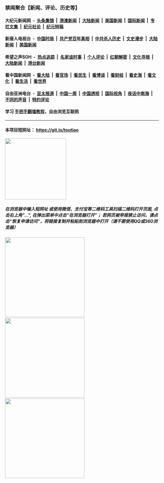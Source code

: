 ### 禁闻聚合【新闻、评论、历史等】

#### 大纪元新闻网 &nbsp;-&nbsp; [头条集锦](indexes/E头条集锦.md?t=03050331) &nbsp;|&nbsp; [港澳新闻](indexes/E港澳新闻.md?t=03050331)  &nbsp;|&nbsp; [大陆新闻](indexes/E大陆新闻.md?t=03050331) &nbsp;|&nbsp; [美国新闻](indexes/E美国新闻.md?t=03050331) &nbsp;|&nbsp; [国际新闻](indexes/E国际新闻.md?t=03050331) &nbsp;|&nbsp; [专栏文集](indexes/E专栏文集.md?t=03050331) &nbsp;|&nbsp; [纪元社论](indexes/E纪元社论.md?t=03050331) &nbsp;|&nbsp; [纪元特稿](indexes/E纪元特稿.md?t=03050331) 

#### 新唐人电视台 &nbsp;-&nbsp; [中国时局](indexes/N中国时局.md?t=03050331) &nbsp;|&nbsp; [共产党百年真相](indexes/N共产党百年真相.md?t=03050331) &nbsp;|&nbsp; [中共杀人历史](indexes/N中共杀人历史.md?t=03050331) &nbsp;|&nbsp; [文史漫步](indexes/N文史漫步.md?t=03050331) &nbsp;|&nbsp; [大陆新闻](indexes/N大陆新闻.md?t=03050331) &nbsp;|&nbsp; [美国新闻](indexes/N美国新闻.md?t=03050331)

#### 希望之声SOH &nbsp;-&nbsp; [热点追踪](indexes/H热点追踪.md?t=03050331) &nbsp;|&nbsp; [名家谈时事](indexes/H名家谈时事.md?t=03050331) &nbsp;|&nbsp; [个人评论](indexes/H个人评论.md?t=03050331)  &nbsp;|&nbsp; [红朝解密](indexes/H红朝解密.md?t=03050331) &nbsp;|&nbsp; [文化寻根](indexes/H文化寻根.md?t=03050331) &nbsp;|&nbsp; [大陆新闻](indexes/H大陆新闻.md?t=03050331) &nbsp;|&nbsp; [港台新闻](indexes/H港台新闻.md?t=03050331)

#### 看中国新闻网 &nbsp;-&nbsp; [看大陆](indexes/S看大陆.md?t=03050331) &nbsp;|&nbsp; [看官场](indexes/S看官场.md?t=03050331) &nbsp;|&nbsp; [看民生](indexes/S看民生.md?t=03050331)  &nbsp;|&nbsp; [看博谈](indexes/S看博谈.md?t=03050331) &nbsp;|&nbsp; [看财经](indexes/S看财经.md?t=03050331) &nbsp;|&nbsp; [看史海](indexes/S看史海.md?t=03050331) &nbsp;|&nbsp; [看文化](indexes/S看文化.md?t=03050331) &nbsp;|&nbsp; [看生活](indexes/S看生活.md?t=03050331) &nbsp;|&nbsp; [看世界](indexes/S看世界.md?t=03050331)

#### 自由亚洲电台 &nbsp;-&nbsp; [亚太报道](indexes/R亚太报道.md?t=03050331) &nbsp;|&nbsp; [中国一周](indexes/R中国一周.md?t=03050331) &nbsp;|&nbsp; [中国透视](indexes/R中国透视.md?t=03050331)  &nbsp;|&nbsp; [国际视角](indexes/R国际视角.md?t=03050331) &nbsp;|&nbsp; [夜话中南海](indexes/R夜话中南海.md?t=03050331) &nbsp;|&nbsp; [不同的声音](indexes/R不同的声音.md?t=03050331) &nbsp;|&nbsp; [特约评论](indexes/R特约评论.md?t=03050331)

#### 学习 [手把手翻墙教程](https://github.com/gfw-breaker/guides/wiki)，自由浏览互联网

----

#### 本项目短网址： https://git.io/toutiao
<img src="https://raw.githubusercontent.com/gfw-breaker/banned-news/master/scripts/img/qr.png" width="200px"/>  

##### 在浏览器中输入短网址 或使用微信、支付宝等二维码工具扫描二维码打开页面, 点击右上角"...", 在弹出菜单中点击“在浏览器打开”； 若网页被举报禁止访问，请点击“恢复申请访问”，将链接复制并粘贴到浏览器中打开（请不要使用QQ或360浏览器）

<img src="https://raw.githubusercontent.com/gfw-breaker/banned-news/master/scripts/img/1.png" width="260px"/> &nbsp; <img src="https://raw.githubusercontent.com/gfw-breaker/banned-news/master/scripts/img/2.png" width="260px"/> &nbsp; <img src="https://raw.githubusercontent.com/gfw-breaker/banned-news/master/scripts/img/3.png" width="260px"/>
